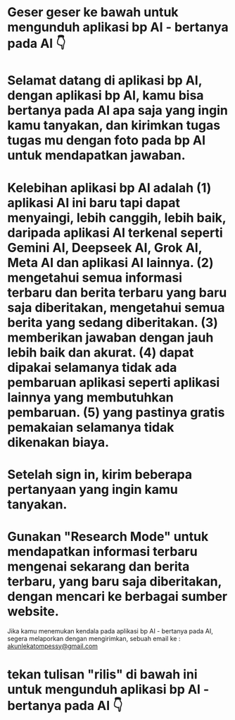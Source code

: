 # Geser geser ke bawah untuk mengunduh aplikasi bp AI - bertanya pada AI 👇
 
# Selamat datang di aplikasi bp AI, dengan aplikasi bp AI, kamu bisa bertanya pada AI apa saja yang ingin kamu tanyakan, dan kirimkan tugas tugas mu dengan foto pada bp AI untuk mendapatkan jawaban.

# Kelebihan aplikasi bp AI adalah (1) aplikasi AI ini baru tapi dapat menyaingi, lebih canggih, lebih baik, daripada aplikasi AI terkenal seperti Gemini AI, Deepseek AI, Grok AI, Meta AI dan aplikasi AI lainnya. (2) mengetahui semua informasi terbaru dan berita terbaru yang baru saja diberitakan, mengetahui semua berita yang sedang diberitakan. (3) memberikan jawaban dengan jauh lebih baik dan akurat. (4) dapat dipakai selamanya tidak ada pembaruan aplikasi seperti aplikasi lainnya yang membutuhkan pembaruan. (5) yang pastinya gratis pemakaian selamanya tidak dikenakan biaya.

# Setelah sign in, kirim beberapa pertanyaan yang ingin kamu tanyakan.

# Gunakan "Research Mode" untuk mendapatkan informasi terbaru mengenai sekarang dan berita terbaru, yang baru saja diberitakan, dengan mencari ke berbagai sumber website.

Jika kamu menemukan kendala pada aplikasi bp AI - bertanya pada AI, segera melaporkan dengan mengirimkan, sebuah email ke : akunlekatompessy@gmail.com

# tekan tulisan "rilis" di bawah ini untuk mengunduh aplikasi bp AI - bertanya pada AI 👇

